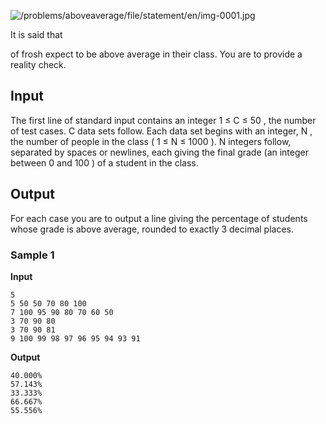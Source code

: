 ![/problems/aboveaverage/file/statement/en/img-0001.jpg](https://open.kattis.com/problems/aboveaverage/file/statement/en/img-0001.jpg)

It is said that

of frosh expect to be above average in their class.
You are to provide a reality check.

## Input
The first line of standard input contains an integer 1 ≤ C ≤ 50 , the
number of test cases. C data sets follow. Each data set begins with an integer, N , the number of people
in the class ( 1 ≤ N ≤
1000 ). N integers follow, separated by spaces or newlines, each giving
the final grade (an integer between 0 and 100 ) of a student in the class.

## Output
For each case you are to output a line giving the percentage
of students whose grade is above average, rounded to exactly 3 decimal places.

### Sample 1
**Input**
```text
5
5 50 50 70 80 100
7 100 95 90 80 70 60 50
3 70 90 80
3 70 90 81
9 100 99 98 97 96 95 94 93 91
```
**Output**
```text
40.000%
57.143%
33.333%
66.667%
55.556%
```
